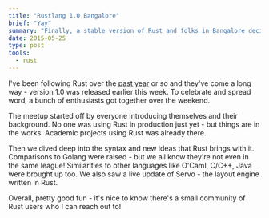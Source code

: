 ```yaml
---
title: "Rustlang 1.0 Bangalore"
brief: "Yay"
summary: "Finally, a stable version of Rust and folks in Bangalore decide to meetup"
date: 2015-05-25
type: post
tools:
  - rust
---
```


I've been following Rust over the [past year](/post/2014/) or so and they've come a long way - version 1.0 was released earlier this week. To celebrate and spread word, a bunch of enthusiasts got together over the weekend.

The meetup started off by everyone introducing themselves and their background. No one was using Rust in production just yet - but things are in the works. Academic projects using Rust was already there.

Then we dived deep into the syntax and new ideas that Rust brings with it. Comparisons to Golang were raised - but we all know they're not even in the same league! Similarities to other languages like O'Caml, C/C++, Java were brought up too. We also saw a live update of Servo - the layout engine written in Rust.

Overall, pretty good fun - it's nice to know there's a small community of Rust users who I can reach out to!
